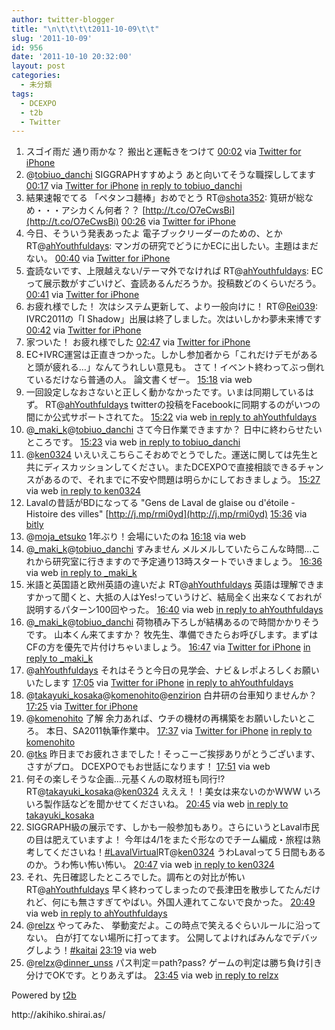 ```yaml
---
author: twitter-blogger
title: "\n\t\t\t\t2011-10-09\t\t"
slug: '2011-10-09'
id: 956
date: '2011-10-10 20:32:00'
layout: post
categories:
  - 未分類
tags:
  - DCEXPO
  - t2b
  - Twitter
---
```


<div xmlns:georss="http://www.georss.org/georss">

1.  <span><span>スゴイ雨だ 通り雨かな？ 搬出と運転きをつけて</span> <span>[<span>00:02</span>](http://twitter.com/o_ob/status/122990424225886208) <span>via [Twitter for iPhone](http://twitter.com/#!/download/iphone)</span></span></span>
2.  <span><span>@[tobiuo_danchi](http://twitter.com/tobiuo_danchi "tobiuo_danchi") SIGGRAPHすすめよう あと向いてそうな職探ししてます</span> <span>[<span>00:17</span>](http://twitter.com/o_ob/status/122994190870265856) <span>via [Twitter for iPhone](http://twitter.com/#!/download/iphone)</span> [in reply to tobiuo_danchi](http://twitter.com/tobiuo_danchi/status/122986528719904769)</span></span>
3.  <span><span>結果速報でてる 「ペタンコ麺棒」おめでとう RT@[shota352](http://twitter.com/shota352 "shota352"): 筧研が総なめ・・・アシカくん何者？？ [http://t.co/O7eCwsBi](http://t.co/O7eCwsBi)</span> <span>[<span>00:26</span>](http://twitter.com/o_ob/status/122996290496905218) <span>via [Twitter for iPhone](http://twitter.com/#!/download/iphone)</span></span></span>
4.  <span><span>今日、そういう発表あったよ 電子ブックリーダーのための、とか RT@[ahYouthfuldays](http://twitter.com/ahYouthfuldays "ahYouthfuldays"): マンガの研究でどうにかECに出したい。主題はまだない。</span> <span>[<span>00:40</span>](http://twitter.com/o_ob/status/122999973129359361) <span>via [Twitter for iPhone](http://twitter.com/#!/download/iphone)</span></span></span>
5.  <span><span>査読ないです、上限越えない/テーマ外でなければ RT@[ahYouthfuldays](http://twitter.com/ahYouthfuldays "ahYouthfuldays"): ECって展示数がすごいけど、査読あるんだろうか。投稿数どのくらいだろう。</span> <span>[<span>00:41</span>](http://twitter.com/o_ob/status/123000241850028032) <span>via [Twitter for iPhone](http://twitter.com/#!/download/iphone)</span></span></span>
6.  <span><span>お疲れ様でした！ 次はシステム更新して、より一般向けに！ RT@[Rei039](http://twitter.com/Rei039 "Rei039"): IVRC2011の「I Shadow」出展は終了しました。次はいしかわ夢未来博です</span> <span>[<span>00:42</span>](http://twitter.com/o_ob/status/123000472956190720) <span>via [Twitter for iPhone](http://twitter.com/#!/download/iphone)</span></span></span>
7.  <span><span>家ついた！ お疲れ様でした</span> <span>[<span>02:47</span>](http://twitter.com/o_ob/status/123031715869503488) <span>via [Twitter for iPhone](http://twitter.com/#!/download/iphone)</span></span></span>
8.  <span><span>EC+IVRC運営は正直きつかった。しかし参加者から「これだけデモがあると頭が疲れる…」なんてうれしい意見も。 さて！イベント終わってぶっ倒れているだけなら普通の人。 論文書くぜー。</span> <span>[<span>15:18</span>](http://twitter.com/o_ob/status/123220752177692674) <span>via web</span></span></span>
9.  <span><span>一回設定しなおさないと正しく動かなかったです。いまは同期しているはず。 RT@[ahYouthfuldays](http://twitter.com/ahYouthfuldays "ahYouthfuldays") twitterの投稿をFacebookに同期するのがいつの間にか公式サポートされてた。</span> <span>[<span>15:22</span>](http://twitter.com/o_ob/status/123221795280125952) <span>via web</span> [in reply to ahYouthfuldays](http://twitter.com/ahYouthfuldays/status/123204874853810176)</span></span>
10.  <span><span>@[_maki_k](http://twitter.com/_maki_k "_maki_k")@[tobiuo_danchi](http://twitter.com/tobiuo_danchi "tobiuo_danchi") さて今日作業できますか？ 日中に終わらせたいところです。</span> <span>[<span>15:23</span>](http://twitter.com/o_ob/status/123222164630536192) <span>via web</span> [in reply to tobiuo_danchi](http://twitter.com/tobiuo_danchi/status/123002423055884288)</span></span>
11.  <span><span>@[ken0324](http://twitter.com/ken0324 "ken0324") いえいえこちらこそおめでとうでした。運送に関しては先生と共にディスカッションしてください。またDCEXPOで直接相談できるチャンスがあるので、それまでに不安や問題は明らかにしておきましょう。</span> <span>[<span>15:27</span>](http://twitter.com/o_ob/status/123222984952516608) <span>via web</span> [in reply to ken0324](http://twitter.com/ken0324/status/123218588009111553)</span></span>
12.  <span><span>Lavalの昔話がBDになってる "Gens de Laval de glaise ou d'étoile - Histoire des villes" [http://j.mp/rmi0yd](http://j.mp/rmi0yd)</span> <span>[<span>15:36</span>](http://twitter.com/o_ob/status/123225251478900736) <span>via [bitly](http://bit.ly)</span></span></span>
13.  <span><span>@[moja_etsuko](http://twitter.com/moja_etsuko "moja_etsuko") 1年ぶり！会場にいたのね</span> <span>[<span>16:18</span>](http://twitter.com/o_ob/status/123236013094088704) <span>via web</span></span></span>
14.  <span><span>@[_maki_k](http://twitter.com/_maki_k "_maki_k")@[tobiuo_danchi](http://twitter.com/tobiuo_danchi "tobiuo_danchi") すみません メルメルしていたらこんな時間…これから研究室に行きますので予定通り13時スタートでいきましょう。</span> <span>[<span>16:36</span>](http://twitter.com/o_ob/status/123240448797061120) <span>via web</span> [in reply to _maki_k](http://twitter.com/_maki_k/status/123231092609269760)</span></span>
15.  <span><span>米語と英国語と欧州英語の違いだよ RT@[ahYouthfuldays](http://twitter.com/ahYouthfuldays "ahYouthfuldays") 英語は理解できますかって聞くと、大抵の人はYes!っていうけど、結局全く出来なくておれが説明するパターン100回やった。</span> <span>[<span>16:40</span>](http://twitter.com/o_ob/status/123241498568437761) <span>via web</span> [in reply to ahYouthfuldays](http://twitter.com/ahYouthfuldays/status/123231186251292673)</span></span>
16.  <span><span>@[_maki_k](http://twitter.com/_maki_k "_maki_k")@[tobiuo_danchi](http://twitter.com/tobiuo_danchi "tobiuo_danchi") 荷物積み下ろしが結構あるので時間かかりそうです。 山本くん来てますか？ 牧先生、準備できたらお呼びします。まずはCFの方を優先で片付けちゃいましょう。</span> <span>[<span>16:47</span>](http://twitter.com/o_ob/status/123243216689577984) <span>via [Twitter for iPhone](http://twitter.com/#!/download/iphone)</span> [in reply to _maki_k](http://twitter.com/_maki_k/status/123231092609269760)</span></span>
17.  <span><span>@[ahYouthfuldays](http://twitter.com/ahYouthfuldays "ahYouthfuldays") それはそうと今日の見学会、ナビ＆レポよろしくお願いいたします</span> <span>[<span>17:05</span>](http://twitter.com/o_ob/status/123247838460248064) <span>via [Twitter for iPhone](http://twitter.com/#!/download/iphone)</span> [in reply to ahYouthfuldays](http://twitter.com/ahYouthfuldays/status/123242816280346624)</span></span>
18.  <span><span>@[takayuki_kosaka](http://twitter.com/takayuki_kosaka "takayuki_kosaka")@[komenohito](http://twitter.com/komenohito "komenohito")@[enzirion](http://twitter.com/enzirion "enzirion") 白井研の台車知りませんか？</span> <span>[<span>17:25</span>](http://twitter.com/o_ob/status/123252816927137792) <span>via [Twitter for iPhone](http://twitter.com/#!/download/iphone)</span></span></span>
19.  <span><span>@[komenohito](http://twitter.com/komenohito "komenohito") 了解 余力あれば、ウチの機材の再構築をお願いしたいところ。 本日、SA2011執筆作業中。</span> <span>[<span>17:37</span>](http://twitter.com/o_ob/status/123255859835973632) <span>via [Twitter for iPhone](http://twitter.com/#!/download/iphone)</span> [in reply to komenohito](http://twitter.com/komenohito/status/123253667859140608)</span></span>
20.  <span><span>@[tks](http://twitter.com/tks "tks") 昨日までお疲れさまでした！そっこーご挨拶ありがとうございます、さすがプロ。 DCEXPOでもお世話になります！</span> <span>[<span>17:51</span>](http://twitter.com/o_ob/status/123259330928717825) <span>via web</span></span></span>
21.  <span><span>何その楽しそうな企画…元基くんの取材班も同行!? RT@[takayuki_kosaka](http://twitter.com/takayuki_kosaka "takayuki_kosaka")@[ken0324](http://twitter.com/ken0324 "ken0324") えええ！！美女は来ないのかWWW いろいろ製作話などを聞かせてくださいね。</span> <span>[<span>20:45</span>](http://twitter.com/o_ob/status/123303116719403008) <span>via web</span> [in reply to takayuki_kosaka](http://twitter.com/takayuki_kosaka/status/123271848417959936)</span></span>
22.  <span><span>SIGGRAPH級の展示です、しかも一般参加もあり。さらにいうとLaval市民の目は肥えていますよ！ 今年は4/1をまたぐ形なのでチーム編成・旅程は熟考してくださいね！[#LavalVirtual](http://twitter.com/search?q=%23LavalVirtual "#LavalVirtual")RT@[ken0324](http://twitter.com/ken0324 "ken0324") うわLavalって５日間もあるのか。うわ怖い怖い怖い。</span> <span>[<span>20:47</span>](http://twitter.com/o_ob/status/123303713388507136) <span>via web</span> [in reply to ken0324](http://twitter.com/ken0324/status/123234928900059136)</span></span>
23.  <span><span>それ、先日確認したところでした。調布との対比が怖い RT@[ahYouthfuldays](http://twitter.com/ahYouthfuldays "ahYouthfuldays") 早く終わってしまったので長津田を散歩してたんだけれど、何にも無さすぎてやばい。外国人連れてこないで良かった。</span> <span>[<span>20:49</span>](http://twitter.com/o_ob/status/123304109125283840) <span>via web</span> [in reply to ahYouthfuldays](http://twitter.com/ahYouthfuldays/status/123294676013940737)</span></span>
24.  <span><span>@[relzx](http://twitter.com/relzx "relzx") やってみた、 挙動変だよ。この時点で笑えるぐらいルールに沿ってない。 白が打てない場所に打ってます。 公開してよければみんなでデバッグしよう！[#kaitai](http://twitter.com/search?q=%23kaitai "#kaitai")</span> <span>[<span>23:19</span>](http://twitter.com/o_ob/status/123341991500185600) <span>via web</span></span></span>
25.  <span><span>@[relzx](http://twitter.com/relzx "relzx")@[dinner_unss](http://twitter.com/dinner_unss "dinner_unss") パス判定＝path?pass? ゲームの判定は勝ち負け引き分けでOKです。とりあえずは。</span> <span>[<span>23:45</span>](http://twitter.com/o_ob/status/123348493510262784) <span>via web</span> [in reply to relzx](http://twitter.com/relzx/status/123344039155208192)</span></span>

</div>

Powered by [t2b](http://t2b.utilz.jp/)

<div>http://akihiko.shirai.as/</div>